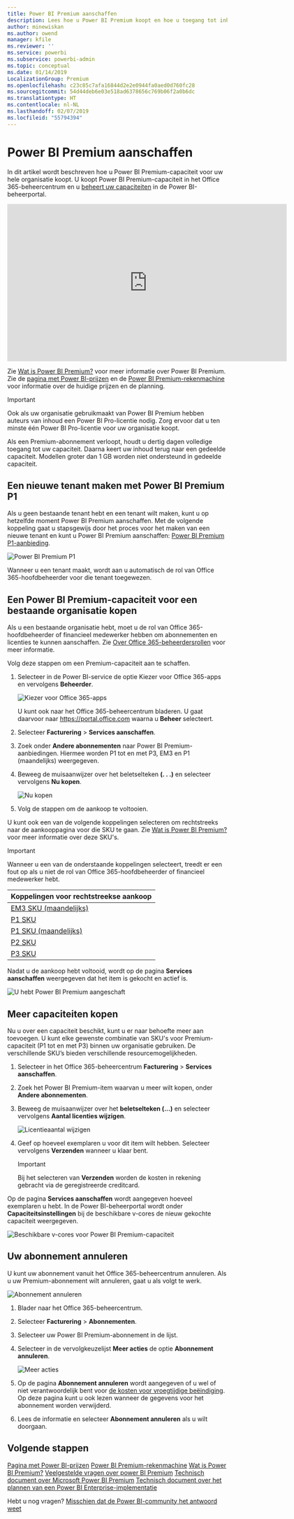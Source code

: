 ```yaml
---
title: Power BI Premium aanschaffen
description: Lees hoe u Power BI Premium koopt en hoe u toegang tot inhoud voor uw hele organisatie inschakelt.
author: minewiskan
ms.author: owend
manager: kfile
ms.reviewer: ''
ms.service: powerbi
ms.subservice: powerbi-admin
ms.topic: conceptual
ms.date: 01/14/2019
LocalizationGroup: Premium
ms.openlocfilehash: c23c85c7afa16844d2e2e0944fa0aed0d760fc28
ms.sourcegitcommit: 54d44deb6e03e518ad6378656c769b06f2a0b6dc
ms.translationtype: HT
ms.contentlocale: nl-NL
ms.lasthandoff: 02/07/2019
ms.locfileid: "55794394"
---
```

# <a name="how-to-purchase-power-bi-premium"></a>Power BI Premium aanschaffen

In dit artikel wordt beschreven hoe u Power BI Premium-capaciteit voor uw hele organisatie koopt. U koopt Power BI Premium-capaciteit in het Office 365-beheercentrum en u [beheert uw capaciteiten](service-admin-premium-manage.md) in de Power BI-beheerportal.

<iframe width="640" height="360" src="https://www.youtube.com/embed/NkvYs5Qp4iA?rel=0&amp;showinfo=0" frameborder="0" allowfullscreen></iframe>

Zie [Wat is Power BI Premium?](service-premium.md) voor meer informatie over Power BI Premium. Zie de [pagina met Power BI-prijzen](https://powerbi.microsoft.com/pricing/) en de [Power BI Premium-rekenmachine](https://powerbi.microsoft.com/calculator/) voor informatie over de huidige prijzen en de planning.

> [!IMPORTANT]
> Ook als uw organisatie gebruikmaakt van Power BI Premium hebben auteurs van inhoud een Power BI Pro-licentie nodig. Zorg ervoor dat u ten minste één Power BI Pro-licentie voor uw organisatie koopt.
>
>Als een Premium-abonnement verloopt, houdt u dertig dagen volledige toegang tot uw capaciteit. Daarna keert uw inhoud terug naar een gedeelde capaciteit. Modellen groter dan 1 GB worden niet ondersteund in gedeelde capaciteit.

## <a name="create-a-new-tenant-with-power-bi-premium-p1"></a>Een nieuwe tenant maken met Power BI Premium P1

Als u geen bestaande tenant hebt en een tenant wilt maken, kunt u op hetzelfde moment Power BI Premium aanschaffen. Met de volgende koppeling gaat u stapsgewijs door het proces voor het maken van een nieuwe tenant en kunt u Power BI Premium aanschaffen: [Power BI Premium P1-aanbieding](https://signup.microsoft.com/Signup?OfferId=b3ec5615-cc11-48de-967d-8d79f7cb0af1).

![Power BI Premium P1](media/service-admin-premium-purchase/premium-purchase-with-tenant.png)

Wanneer u een tenant maakt, wordt aan u automatisch de rol van Office 365-hoofdbeheerder voor die tenant toegewezen.

## <a name="purchase-a-power-bi-premium-capacity-for-an-existing-organization"></a>Een Power BI Premium-capaciteit voor een bestaande organisatie kopen

Als u een bestaande organisatie hebt, moet u de rol van Office 365-hoofdbeheerder of financieel medewerker hebben om abonnementen en licenties te kunnen aanschaffen. Zie [Over Office 365-beheerdersrollen](https://support.office.com/article/About-Office-365-admin-roles-da585eea-f576-4f55-a1e0-87090b6aaa9d) voor meer informatie.

Volg deze stappen om een Premium-capaciteit aan te schaffen.

1. Selecteer in de Power BI-service de optie Kiezer voor Office 365-apps en vervolgens **Beheerder**.

    ![Kiezer voor Office 365-apps](media/service-admin-premium-purchase/o365-app-picker.png)

    U kunt ook naar het Office 365-beheercentrum bladeren. U gaat daarvoor naar https://portal.office.com waarna u **Beheer** selecteert.

1. Selecteer **Facturering** > **Services aanschaffen**.

1. Zoek onder **Andere abonnementen** naar Power BI Premium-aanbiedingen. Hiermee worden P1 tot en met P3, EM3 en P1 (maandelijks) weergegeven.

1. Beweeg de muisaanwijzer over het beletselteken **(. . .)** en selecteer vervolgens **Nu kopen**.

    ![Nu kopen](media/service-admin-premium-purchase/premium-purchase.png)

1. Volg de stappen om de aankoop te voltooien.

U kunt ook een van de volgende koppelingen selecteren om rechtstreeks naar de aankooppagina voor die SKU te gaan. Zie [Wat is Power BI Premium?](service-premium.md#premium-capacity-nodes) voor meer informatie over deze SKU's.

> [!IMPORTANT]
> Wanneer u een van de onderstaande koppelingen selecteert, treedt er een fout op als u niet de rol van Office 365-hoofdbeheerder of financieel medewerker hebt.

| Koppelingen voor rechtstreekse aankoop |
| --- |
| [EM3 SKU (maandelijks)](https://portal.office.com/commerce/completeorder.aspx?OfferId=4004702D-749C-4F74-BF47-3048F1833780&adminportal=1) |
| [P1 SKU](https://portal.office.com/commerce/completeorder.aspx?OfferId=b3ec5615-cc11-48de-967d-8d79f7cb0af1&adminportal=1) |
| [P1 SKU (maandelijks)](https://portal.office.com/commerce/completeorder.aspx?OfferId=E4C8EDD3-74A1-4D42-A738-C647972FBE81&adminportal=1) |
| [P2 SKU](https://portal.office.com/commerce/completeorder.aspx?OfferId=062F2AA7-B4BC-4B0E-980F-2072102D8605&adminportal=1) |
| [P3 SKU](https://portal.office.com/commerce/completeorder.aspx?OfferId=40c7d673-375c-42a1-84ca-f993a524fed0&adminportal=1) |

Nadat u de aankoop hebt voltooid, wordt op de pagina **Services aanschaffen** weergegeven dat het item is gekocht en actief is.

![U hebt Power BI Premium aangeschaft](media/service-admin-premium-purchase/premium-purchased.png)

## <a name="purchase-additional-capacities"></a>Meer capaciteiten kopen

Nu u over een capaciteit beschikt, kunt u er naar behoefte meer aan toevoegen. U kunt elke gewenste combinatie van SKU's voor Premium-capaciteit (P1 tot en met P3) binnen uw organisatie gebruiken. De verschillende SKU’s bieden verschillende resourcemogelijkheden.

1. Selecteer in het Office 365-beheercentrum **Facturering** > **Services aanschaffen**.

1. Zoek het Power BI Premium-item waarvan u meer wilt kopen, onder **Andere abonnementen**.

1. Beweeg de muisaanwijzer over het **beletselteken (...)** en selecteer vervolgens **Aantal licenties wijzigen**.

    ![Licentieaantal wijzigen](media/service-admin-premium-purchase/premium-purchase-more.png)

1. Geef op hoeveel exemplaren u voor dit item wilt hebben. Selecteer vervolgens **Verzenden** wanneer u klaar bent.

   > [!IMPORTANT]
   > Bij het selecteren van **Verzenden** worden de kosten in rekening gebracht via de geregistreerde creditcard.

Op de pagina **Services aanschaffen** wordt aangegeven hoeveel exemplaren u hebt. In de Power BI-beheerportal wordt onder **Capaciteitsinstellingen** bij de beschikbare v-cores de nieuw gekochte capaciteit weergegeven.

![Beschikbare v-cores voor Power BI Premium-capaciteit](media/service-admin-premium-purchase/premium-capacities.png)

## <a name="cancel-your-subscription"></a>Uw abonnement annuleren

U kunt uw abonnement vanuit het Office 365-beheercentrum annuleren. Als u uw Premium-abonnement wilt annuleren, gaat u als volgt te werk.

![Abonnement annuleren](media/service-admin-premium-purchase/premium-cancel-subscription.png)

1. Blader naar het Office 365-beheercentrum.

1. Selecteer **Facturering** > **Abonnementen**.

1. Selecteer uw Power BI Premium-abonnement in de lijst.

1. Selecteer in de vervolgkeuzelijst **Meer acties** de optie **Abonnement annuleren**.

    ![Meer acties](media/service-admin-premium-purchase/o365-more-actions.png)

1. Op de pagina **Abonnement annuleren** wordt aangegeven of u wel of niet verantwoordelijk bent voor [de kosten voor vroegtijdige beëindiging](https://support.office.com/article/early-termination-fees-6487d4de-401a-466f-8bc3-c0beb5cc40d3). Op deze pagina kunt u ook lezen wanneer de gegevens voor het abonnement worden verwijderd.

1. Lees de informatie en selecteer **Abonnement annuleren** als u wilt doorgaan.

## <a name="next-steps"></a>Volgende stappen

[Pagina met Power BI-prijzen](https://powerbi.microsoft.com/pricing/)
[Power BI Premium-rekenmachine](https://powerbi.microsoft.com/calculator/)
[Wat is Power BI Premium?](service-premium.md)
[Veelgestelde vragen over power BI Premium](service-premium-faq.md)
[Technisch document over Microsoft Power BI Premium](https://aka.ms/pbipremiumwhitepaper)
[Technisch document over het plannen van een Power BI Enterprise-implementatie](https://aka.ms/pbienterprisedeploy)

Hebt u nog vragen? [Misschien dat de Power BI-community het antwoord weet](http://community.powerbi.com/)